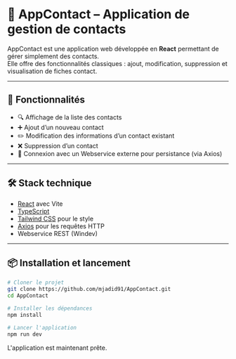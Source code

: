 # 📇 AppContact – Application de gestion de contacts

AppContact est une application web développée en **React** permettant de gérer simplement des contacts.  
Elle offre des fonctionnalités classiques : ajout, modification, suppression et visualisation de fiches contact.

---

## 🚀 Fonctionnalités

- 🔍 Affichage de la liste des contacts
- ➕ Ajout d’un nouveau contact
- ✏️ Modification des informations d’un contact existant
- ❌ Suppression d’un contact
- 🔄 Connexion avec un Webservice externe pour persistance (via Axios)

---

## 🛠️ Stack technique

- [React](https://reactjs.org/) avec Vite
- [TypeScript](https://www.typescriptlang.org/)
- [Tailwind CSS](https://tailwindcss.com/) pour le style
- [Axios](https://axios-http.com/) pour les requêtes HTTP
- Webservice REST (Windev)

---

## 📦 Installation et lancement

```bash
# Cloner le projet
git clone https://github.com/mjadid91/AppContact.git
cd AppContact

# Installer les dépendances
npm install

# Lancer l'application
npm run dev
```

L'application est maintenant prête.
